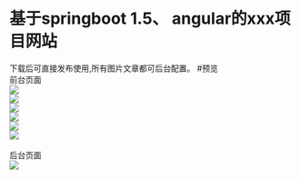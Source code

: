 # 基于springboot 1.5、 angular的xxx项目网站
下载后可直接发布使用,所有图片文章都可后台配置。
#预览
<br>前台页面<br>
<img src="https://github.com/codersw/project/blob/master/images/1.png"/><br>
<img src="https://github.com/codersw/project/blob/master/images/2.jpg"/><br>
<img src="https://github.com/codersw/project/blob/master/images/3.jpg"/><br>
<img src="https://github.com/codersw/project/blob/master/images/4.jpg"/><br>
<img src="https://github.com/codersw/project/blob/master/images/5.jpg"/><br>
<img src="https://github.com/codersw/project/blob/master/images/6.jpg"/><br>
<br>后台页面<br>
<img src="https://github.com/codersw/project/blob/master/images/7.jpg"/><br>